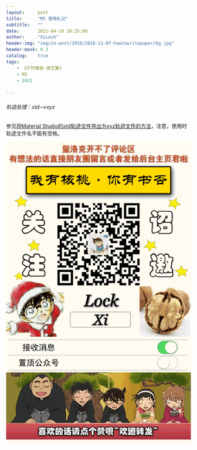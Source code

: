 ```yaml
---
layout:     post
title:      "MS 使用札记"
subtitle:   ""
date:       2021-04-18 10:25:00
author:     "XiLock"
header-img: "img/in-post/2018/2018-11-07-howtowritepaper/bg.jpg"
header-mask: 0.3
catalog:    true
tags:
    - 《斤竹精舍·游艺集》
    - MS
    - 2021

---
```


###### 轨迹处理：xtd-->xyz
参见[将Material Studio的xtd轨迹文件导出为xyz轨迹文件的方法](http://sobereva.com/143)，注意，使用时轨迹文件名不能有空格。

![](/img/wc-tail.GIF)
